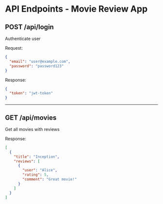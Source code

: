 # API Endpoints - Movie Review App

## POST /api/login
Authenticate user

Request:
```json
{
  "email": "user@example.com",
  "password": "password123"
}
```

Response:
```json
{
  "token": "jwt-token"
}
```

---

## GET /api/movies
Get all movies with reviews

Response:
```json
[
  {
    "title": "Inception",
    "reviews": [
      {
        "user": "Alice",
        "rating": 5,
        "comment": "Great movie!"
      }
    ]
  }
]
```
